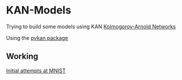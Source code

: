 # KAN-Models
Trying to build some models using KAN [Kolmogorov-Arnold Networks](https://arxiv.org/abs/2404.19756)

Using the [pykan package](https://github.com/KindXiaoming/pykan)

## Working
[Initial attempts at MNIST](./MNIST/MINST.md)
